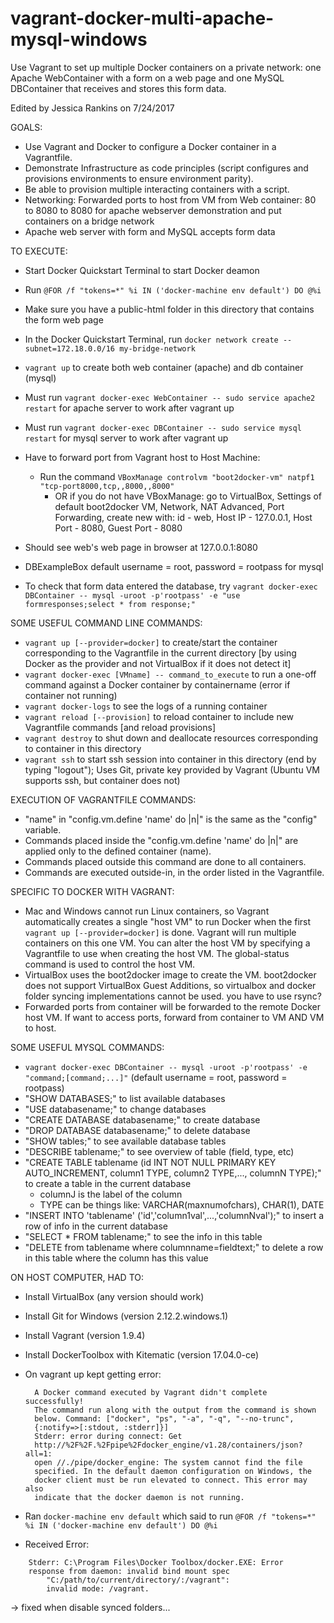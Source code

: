 # vagrant-docker-multi-apache-mysql-windows
Use Vagrant to set up multiple Docker containers on a private network: one Apache WebContainer with a form on a web page and one MySQL DBContainer that receives and stores this form data.

Edited by Jessica Rankins on 7/24/2017

GOALS:
- Use Vagrant and Docker to configure a Docker container in a Vagrantfile.
- Demonstrate Infrastructure as code principles (script configures 
		and provisions environments to ensure environment parity).
- Be able to provision multiple interacting containers with a script.
- Networking: Forwarded ports to host from VM from Web container: 
		80 to 8080 to 8080 for apache webserver demonstration
    and put containers on a bridge network
- Apache web server with form and MySQL accepts form data
	
TO EXECUTE:
- Start Docker Quickstart Terminal to start Docker deamon
- Run ```@FOR /f "tokens=*" %i IN ('docker-machine env default') DO @%i```
- Make sure you have a public-html folder in this directory
		that contains the form web page
- In the Docker Quickstart Terminal, run 
		```docker network create --subnet=172.18.0.0/16 my-bridge-network```
- ```vagrant up``` to create both web container (apache) and db container (mysql)
- Must run ```vagrant docker-exec WebContainer -- sudo service apache2 restart```
		for apache server to work after vagrant up
- Must run ```vagrant docker-exec DBContainer -- sudo service mysql restart```
		for mysql server to work after vagrant up
- Have to forward port from Vagrant host to Host Machine:
  - Run the command 
			```VBoxManage controlvm "boot2docker-vm" natpf1 "tcp-port8000,tcp,,8000,,8000"```
	- OR if you do not have VBoxManage:
			go to VirtualBox, Settings of default boot2docker VM,
			Network, NAT Advanced, Port Forwarding, create new with:
			id - web, Host IP - 127.0.0.1, Host Port - 8080, Guest Port - 8080
	
- Should see web's web page in browser at 127.0.0.1:8080
- DBExampleBox default username = root, password = rootpass for mysql
- To check that form data entered the database, try 
		```vagrant docker-exec DBContainer -- mysql -uroot -p'rootpass' -e "use formresponses;select * from response;"```

SOME USEFUL COMMAND LINE COMMANDS:
- ```vagrant up [--provider=docker]``` to create/start the container 
		corresponding to the Vagrantfile in the current directory [by using
		Docker as the provider and not VirtualBox if it does not detect it]
- ```vagrant docker-exec [VMname] -- command_to_execute``` to run a 
		one-off command against a Docker container by containername
		(error if container not running)
- ```vagrant docker-logs``` to see the logs of a running container
- ```vagrant reload [--provision]``` to reload container to include new 
		Vagrantfile commands [and reload provisions]
- ```vagrant destroy``` to shut down and deallocate resources corresponding 
		to container in this directory
- ```vagrant ssh``` to start ssh session into container in this directory 
		(end by typing "logout"); Uses Git, private key provided by Vagrant
		(Ubuntu VM supports ssh, but container does not)

EXECUTION OF VAGRANTFILE COMMANDS:
- "name" in "config.vm.define 'name' do |n|" is the same as the
		"config" variable.
- Commands placed inside the "config.vm.define 'name' do |n|" are
		applied only to the defined container (name).
- Commands placed outside this command are done to all containers.
- Commands are executed outside-in, in the order listed in the
		Vagrantfile.

SPECIFIC TO DOCKER WITH VAGRANT:			
- Mac and Windows cannot run Linux containers, so Vagrant automatically 
		creates a single "host VM" to run Docker when the first ```vagrant up [--provider=docker]``` 
    is done. Vagrant will run multiple containers on 
		this one VM. You can alter the host VM by specifying a Vagrantfile
		to use when creating the host VM. The global-status command is used
		to control the host VM.
- VirtualBox uses the boot2docker image to create the VM. boot2docker does
		not support VirtualBox Guest Additions, so virtualbox and docker
		folder syncing implementations cannot be used. you have to use rsync?
- Forwarded ports from container will be forwarded to the remote Docker 
		host VM. If want to access ports, forward from container to VM AND
		VM to host.
		
SOME USEFUL MYSQL COMMANDS:
- ```vagrant docker-exec DBContainer -- mysql -uroot -p'rootpass' -e "command;[command;...]"```
		(default username = root, password = rootpass)
- "SHOW DATABASES;" to list available databases
- "USE databasename;" to change databases
- "CREATE DATABASE databasename;" to create database 
- "DROP DATABASE databasename;" to delete database
- "SHOW tables;" to see available database tables
- "DESCRIBE tablename;" to see overview of table (field, type, etc)
- "CREATE TABLE tablename (id INT NOT NULL PRIMARY KEY AUTO_INCREMENT,
		column1 TYPE, column2 TYPE,..., columnN TYPE);" to create a table in the current database
  - columnJ is the label of the column
  - TYPE can be things like: VARCHAR(maxnumofchars), CHAR(1), DATE
- "INSERT INTO 'tablename' ('id','column1val',...,'columnNval');" to 
		insert a row of info in the current database
- "SELECT * FROM tablename;" to see the info in this table
- "DELETE from tablename where columnname=fieldtext;" to delete a row
		in this table where the column has this value
		
ON HOST COMPUTER, HAD TO:
- Install VirtualBox (any version should work)
- Install Git for Windows (version 2.12.2.windows.1)
- Install Vagrant (version 1.9.4)
- Install DockerToolbox with Kitematic (version 17.04.0-ce)
- On vagrant up kept getting error:

		A Docker command executed by Vagrant didn't complete successfully!
		The command run along with the output from the command is shown
		below. Command: ["docker", "ps", "-a", "-q", "--no-trunc", 
		{:notify=>[:stdout, :stderr]}]
		Stderr: error during connect: Get 
		http://%2F%2F.%2Fpipe%2Fdocker_engine/v1.28/containers/json?all=1: 
		open //./pipe/docker_engine: The system cannot find the file 
		specified. In the default daemon configuration on Windows, the 
		docker client must be run elevated to connect. This error may also 
		indicate that the docker daemon is not running.
    
- Ran ```docker-machine env default```
		which said to run ```@FOR /f "tokens=*" %i IN ('docker-machine env default') DO @%i```
- Received Error: 
```
    Stderr: C:\Program Files\Docker Toolbox/docker.EXE: Error 
    response from daemon: invalid bind mount spec 
		"C:/path/to/current/directory/:/vagrant": 
		invalid mode: /vagrant.
```
-> fixed when disable synced folders...
		
